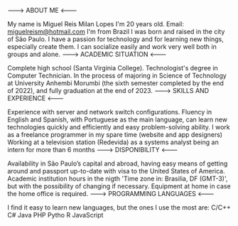 ---> ABOUT ME <---

My name is Miguel Reis Milan Lopes
I'm 20 years old.
Email: miguelreism@hotmail.com
I'm from Brazil
I was born and raised in the city of São Paulo.
I have a passion for technology and for learning new things, especially create them.
I can socialize easily and work very well both in groups and alone.
---> ACADEMIC SITUATION <---

Complete high school (Santa Virginia College).
Technologist's degree in Computer Technician.
In the process of majoring in Science of Technology at University Anhembi Morumbi (the sixth semester completed by the end of 2022), and fully graduation at the end of 2023.
---> SKILLS AND EXPERIENCE <---

Experience with server and network switch configurations.
Fluency in English and Spanish, with Portuguese as the main language, can learn new technologies quickly and efficiently and easy problem-solving ability.
I work as a freelance programmer in my spare time (website and app designers)
Working at a television station (Redevida) as a systems analyst being an intern for more than 6 months
---> DISPONIBILITY <---

Availability in São Paulo’s capital and abroad, having easy means of getting around and passport up-to-date with visa to the United States of America.
Academic institution hours in the nigth 'Time zone in: Brasilia, DF (GMT-3)', but with the possibility of changing if necessary.
Equipment at home in case the home office is required.
---> PROGRAMMING LANGUAGES <---

I find it easy to learn new languages, but the ones I use the most are:
C/C++
C#
Java
PHP
Pytho
R
JavaScript
